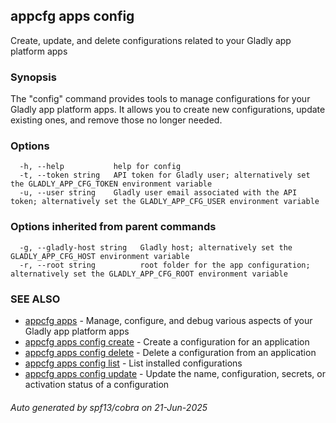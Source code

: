 ## appcfg apps config

Create, update, and delete configurations related to your Gladly app platform apps

### Synopsis

The "config" command provides tools to manage configurations for your Gladly app platform apps. It allows you to create new configurations, update existing ones, and remove those no longer needed.

### Options

```
  -h, --help           help for config
  -t, --token string   API token for Gladly user; alternatively set the GLADLY_APP_CFG_TOKEN environment variable
  -u, --user string    Gladly user email associated with the API token; alternatively set the GLADLY_APP_CFG_USER environment variable
```

### Options inherited from parent commands

```
  -g, --gladly-host string   Gladly host; alternatively set the GLADLY_APP_CFG_HOST environment variable
  -r, --root string          root folder for the app configuration; alternatively set the GLADLY_APP_CFG_ROOT environment variable
```

### SEE ALSO

* [appcfg apps](appcfg_apps.md)	 - Manage, configure, and debug various aspects of your Gladly app platform apps
* [appcfg apps config create](appcfg_apps_config_create.md)	 - Create a configuration for an application
* [appcfg apps config delete](appcfg_apps_config_delete.md)	 - Delete a configuration from an application
* [appcfg apps config list](appcfg_apps_config_list.md)	 - List installed configurations
* [appcfg apps config update](appcfg_apps_config_update.md)	 - Update the name, configuration, secrets, or activation status of a configuration

###### Auto generated by spf13/cobra on 21-Jun-2025
